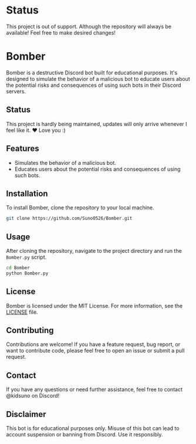 # Status

This project is out of support. Although the repository will always be available! Feel free to make desired changes!

# Bomber

Bomber is a destructive Discord bot built for educational purposes. It's designed to simulate the behavior of a malicious bot to educate users about the potential risks and consequences of using such bots in their Discord servers.

## Status
This project is hardly being maintained, updates will only arrive whenever I feel like it. :heart: Love you :)

## Features

* Simulates the behavior of a malicious bot.
* Educates users about the potential risks and consequences of using such bots.

## Installation

To install Bomber, clone the repository to your local machine.

```bash
git clone https://github.com/Suno0526/Bomber.git
```

## Usage

After cloning the repository, navigate to the project directory and run the `Bomber.py` script.

```bash
cd Bomber
python Bomber.py
```

## License

Bomber is licensed under the MIT License. For more information, see the [LICENSE](https://github.com/Suno0526/Bomber/blob/main/LICENSE) file.

## Contributing

Contributions are welcome! If you have a feature request, bug report, or want to contribute code, please feel free to open an issue or submit a pull request.

## Contact

If you have any questions or need further assistance, feel free to contact @kidsuno on Discord!

## Disclaimer

This bot is for educational purposes only. Misuse of this bot can lead to account suspension or banning from Discord. Use it responsibly.
